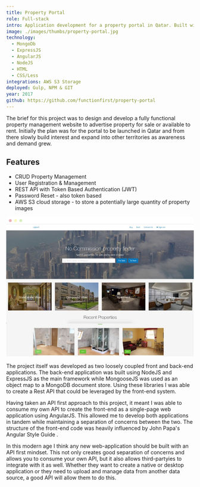 ```yaml
---
title: Property Portal
role: Full-stack
intro: Application development for a property portal in Qatar. Built with MongoDb and AngularJS.
image: ./images/thumbs/property-portal.jpg
technology:
  - MongoDb
  - ExpressJS
  - AngularJS
  - NodeJS
  - HTML
  - CSS/Less
integrations: AWS S3 Storage
deployed: Gulp, NPM & GIT
year: 2017
github: https://github.com/functionfirst/property-portal
---
```

The brief for this project was to design and develop a fully functional property management website to advertise property for sale or available to rent. Initially the plan was for the portal to be launched in Qatar and from there slowly build interest and expand into other territories as awareness and demand grew.

## Features

* CRUD Property Management
* User Registration & Management
* REST API with Token Based Authentication (JWT)
* Password Reset - also token based
* AWS S3 cloud storage - to store a potentially large quantity of property images

[![Screenshot of the Property Portal for IQBAYT](./images/iqbayt.jpg)](./images/iqbayt.jpg)

The project itself was developed as two loosely coupled front and back-end applications. The back-end application was built using NodeJS and ExpressJS as the main framework while MongooseJS was used as an object map to a MongoDB document store. Using these libraries I was able to create a Rest API that could be leveraged by the front-end system.

Having taken an API first approach to this project, it meant I was able to consume my own API to create the front-end as a single-page web application using AngularJS. This allowed me to develop both applications in tandem while maintaining a separation of concerns between the two. The structure of the front-end code was heavily influenced by John Papa's Angular Style Guide .

In this modern age I think any new web-application should be built with an API first mindset. This not only creates good separation of concerns and allows you to consume your own API, but it also allows third-partyies to integrate with it as well. Whether they want to create a native or desktop application or they need to upload and manage data from another data source, a good API will allow them to do this.